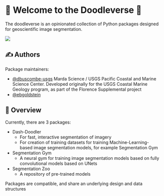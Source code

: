 # :space_invader: Welcome to the Doodleverse :space_invader:

The doodleverse is an opinionated collection of Python packages designed for geoscientific image segmentation.  

![](https://user-images.githubusercontent.com/3596509/153691058-fd1d0af0-03ba-49fe-9dbe-1007f700e006.png)

## ✍️ Authors

Package maintainers:
* [@dbuscombe-usgs](https://github.com/dbuscombe-usgs) Marda Science / USGS Pacific Coastal and Marine Science Center. Developed originally for the USGS Coastal Marine Geology program, as part of the Florence Supplemental project
* [@ebgoldstein](https://github.com/ebgoldstein)

## 🌟 Overview
Currently, there are 3 packages:

* Dash-Doodler
  * For fast, interactive segmentation of imagery
  * For creation of training datasets for training Machine-Learning-based image segmentation models, for example Segmentation Gym
* Segmentation Gym
  * A neural gym for training image segmentation models based on fully convolutional models based on UNets
* Segmentation Zoo
  * A repository of pre-trained models

Packages are compatible, and share an underlying design and data structures
